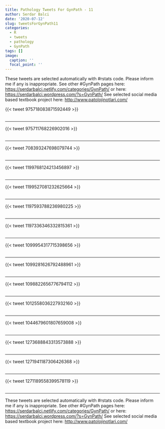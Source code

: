 ```yaml
---
title: Pathology Tweets For GynPath - 11
author: Serdar Balci
date: '2020-07-12'
slug: tweetsForGynPath11
categories:
  - R
  - tweets
  - pathology
  - GynPath
tags: []
image:
  caption: ''
  focal_point: ''
---
```



These tweets are selected automatically with #rstats code. Please inform me if any is inappropriate.
See other #GynPath pages here: https://serdarbalci.netlify.com/categories/GynPath/  or here: https://serdarbalci.wordpress.com/?s=GynPath/ 
See selected social media based textbook project here: http://www.patolojinotlari.com/

{{< tweet 975718083871592449 >}}
<br>
<br>
<hr>
{{< tweet 975711768226902016 >}}
<br>
<br>
<hr>
{{< tweet 708393247698079744 >}}
<br>
<br>
<hr>
{{< tweet 1199768124213456897 >}}
<br>
<br>
<hr>
{{< tweet 1199527081232625664 >}}
<br>
<br>
<hr>
{{< tweet 1197593788236980225 >}}
<br>
<br>
<hr>
{{< tweet 1197336346332815361 >}}
<br>
<br>
<hr>
{{< tweet 1099954317715398656 >}}
<br>
<br>
<hr>
{{< tweet 1099281626792488961 >}}
<br>
<br>
<hr>
{{< tweet 1098822656776794112 >}}
<br>
<br>
<hr>
{{< tweet 1012558036227932160 >}}
<br>
<br>
<hr>
{{< tweet 1044679601807659008 >}}
<br>
<br>
<hr>
{{< tweet 1273688843313573888 >}}
<br>
<br>
<hr>
{{< tweet 1271941187306426368 >}}
<br>
<br>
<hr>
{{< tweet 1271189558399578119 >}}
<br>
<br>
<hr>


These tweets are selected automatically with #rstats code. Please inform me if any is inappropriate.
See other #GynPath pages here: https://serdarbalci.netlify.com/categories/GynPath/  or here: https://serdarbalci.wordpress.com/?s=GynPath/ 
See selected social media based textbook project here: http://www.patolojinotlari.com/
